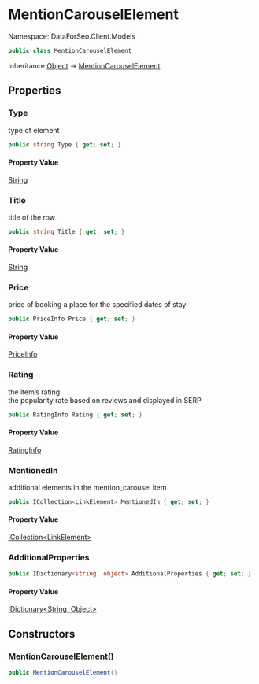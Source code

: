 # MentionCarouselElement

Namespace: DataForSeo.Client.Models

```csharp
public class MentionCarouselElement
```

Inheritance [Object](https://docs.microsoft.com/en-us/dotnet/api/system.object) → [MentionCarouselElement](./dataforseo.client.models.mentioncarouselelement.md)

## Properties

### **Type**

type of element

```csharp
public string Type { get; set; }
```

#### Property Value

[String](https://docs.microsoft.com/en-us/dotnet/api/system.string)<br>

### **Title**

title of the row

```csharp
public string Title { get; set; }
```

#### Property Value

[String](https://docs.microsoft.com/en-us/dotnet/api/system.string)<br>

### **Price**

price of booking a place for the specified dates of stay

```csharp
public PriceInfo Price { get; set; }
```

#### Property Value

[PriceInfo](./dataforseo.client.models.priceinfo.md)<br>

### **Rating**

the item’s rating 
 <br>the popularity rate based on reviews and displayed in SERP

```csharp
public RatingInfo Rating { get; set; }
```

#### Property Value

[RatingInfo](./dataforseo.client.models.ratinginfo.md)<br>

### **MentionedIn**

additional elements in the mention_carousel item

```csharp
public ICollection<LinkElement> MentionedIn { get; set; }
```

#### Property Value

[ICollection&lt;LinkElement&gt;](./dataforseo.client.models.linkelement.md)<br>

### **AdditionalProperties**

```csharp
public IDictionary<string, object> AdditionalProperties { get; set; }
```

#### Property Value

[IDictionary&lt;String, Object&gt;](https://docs.microsoft.com/en-us/dotnet/api/system.collections.generic.idictionary-2)<br>

## Constructors

### **MentionCarouselElement()**

```csharp
public MentionCarouselElement()
```
